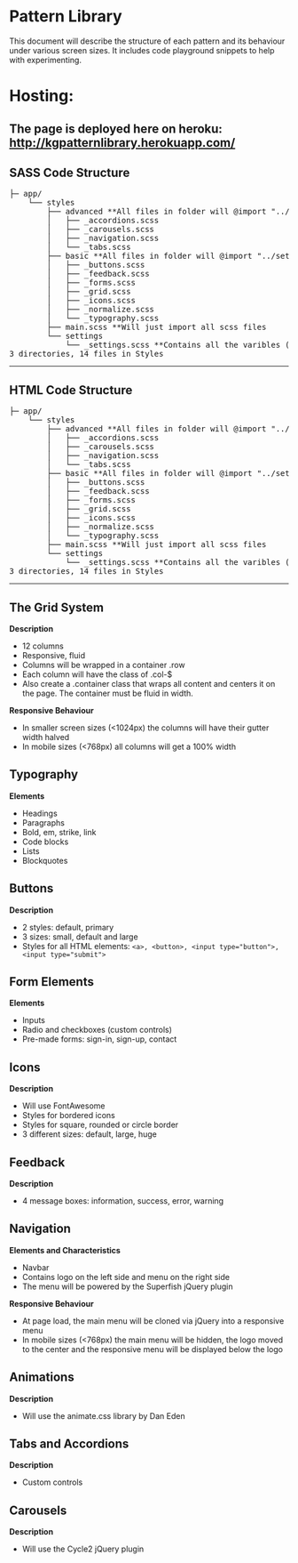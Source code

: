 
# Pattern Library
This document will describe the structure of each pattern and its behaviour under various screen sizes.
It includes code playground snippets to help with experimenting.
# Hosting: 
The page is deployed here on heroku: http://kgpatternlibrary.herokuapp.com/
-------------------------------------------------------------------------------
## SASS Code Structure
<pre>
├─ app/
    └── styles
        ├── advanced **All files in folder will @import "../settings/settings";**
        │   ├── _accordions.scss
        │   ├── _carousels.scss
        │   ├── _navigation.scss
        │   └── _tabs.scss
        ├── basic **All files in folder will @import "../settings/settings";**
        │   ├── _buttons.scss
        │   ├── _feedback.scss
        │   ├── _forms.scss
        │   ├── _grid.scss
        │   ├── _icons.scss
        │   ├── _normalize.scss
        │   └── _typography.scss
        ├── main.scss **Will just import all scss files
        └── settings
            └── _settings.scss **Contains all the varibles (colors) that most of the scss files link to
3 directories, 14 files in Styles
</pre>
-------------------------------------------------------------------------------
## HTML Code Structure
<pre>
├─ app/
    └── styles
        ├── advanced **All files in folder will @import "../settings/settings";**
        │   ├── _accordions.scss
        │   ├── _carousels.scss
        │   ├── _navigation.scss
        │   └── _tabs.scss
        ├── basic **All files in folder will @import "../settings/settings";**
        │   ├── _buttons.scss
        │   ├── _feedback.scss
        │   ├── _forms.scss
        │   ├── _grid.scss
        │   ├── _icons.scss
        │   ├── _normalize.scss
        │   └── _typography.scss
        ├── main.scss **Will just import all scss files
        └── settings
            └── _settings.scss **Contains all the varibles (colors) that most of the scss files link to
3 directories, 14 files in Styles
</pre>
-------------------------------------------------------------------------------
## The Grid System

**Description**

- 12 columns
- Responsive, fluid
- Columns will be wrapped in a container .row
- Each column will have the class of .col-$
- Also create a .container class that wraps all content and centers it on the page. The container must be fluid in width.

**Responsive Behaviour**

- In smaller screen sizes (<1024px) the columns will have their gutter width halved
- In mobile sizes (<768px) all columns will get a 100% width

## Typography

**Elements**

- Headings
- Paragraphs
- Bold, em, strike, link
- Code blocks
- Lists
- Blockquotes

## Buttons

**Description**

- 2 styles: default, primary
- 3 sizes: small, default and large
- Styles for all HTML elements: `<a>, <button>, <input type="button">, <input type="submit">`

## Form Elements

**Elements**

- Inputs
- Radio and checkboxes (custom controls)
- Pre-made forms: sign-in, sign-up, contact

## Icons

**Description**

- Will use FontAwesome
- Styles for bordered icons
- Styles for square, rounded or circle border
- 3 different sizes: default, large, huge

## Feedback

**Description**

- 4 message boxes: information, success, error, warning

## Navigation

**Elements and Characteristics**

- Navbar
- Contains logo on the left side and menu on the right side
- The menu will be powered by the Superfish jQuery plugin

**Responsive Behaviour**

- At page load, the main menu will be cloned via jQuery into a responsive menu
- In mobile sizes (<768px) the main menu will be hidden, the logo moved to the center and the responsive menu will be displayed below the logo

## Animations

**Description**

- Will use the animate.css library by Dan Eden

## Tabs and Accordions

**Description**

- Custom controls

## Carousels

**Description**

- Will use the Cycle2 jQuery plugin
